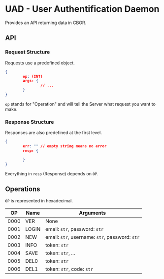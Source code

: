 # UAD - User Authentification Daemon

Provides an API returning data in CBOR.


## API



### Request Structure

Requests use a predefined object.

```json
{
        op: (INT)
        args: {
                // ...
        }
}
```

`op` stands for "Operation" and will tell the Server what request you want to make.


### Response Structure

Responses are also predefined at the first level.

```json
{
        err: "" // empty string means no error
        resp: {

        }
}
```

Everything in `resp` (Response) depends on `OP`.


## Operations

`OP` is represented in hexadecimal.

| OP   | Name  | Arguments | 
| ---- | ----- | --------- |
| 0000 | VER   | None      |
| 0001 | LOGIN | email: `str`, password: `str` |
| 0002 | NEW   | email: `str`, username: `str`, password: `str` |
| 0003 | INFO  | token: `str` |
| 0004 | SAVE  | token: `str`, ... |
| 0005 | DEL0  | token: `str` |
| 0006 | DEL1  | token: `str`, code: `str` |

